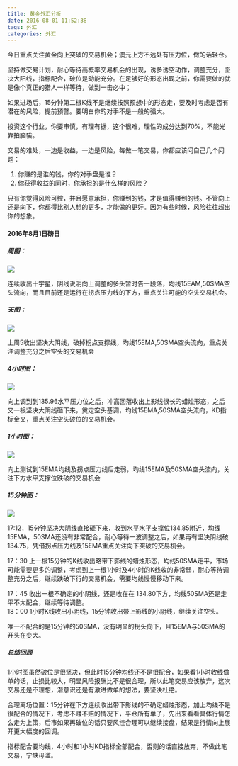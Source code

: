 ```yaml
---
title: 黄金外汇分析  
date: 2016-08-01 11:52:38  
tags: 外汇  
categories: 外汇  
---
```

今日重点关注黄金向上突破的交易机会；澳元上方不远处有压力位，做的话轻仓。   

坚持做交易计划，耐心等待高概率交易机会的出现，诱多诱空动作，调整充分，坚决大阳线，指标配合，破位是动能充分。在足够好的形态出现之前，你需要做的就是像个真正的猎人一样等待，做到一击必中；   

如果进场后，15分钟第二根K线不是继续按照预想中的形态走，要及时考虑是否有潜在的风险，提前预警。要明白你的对手不是一般的强大。

投资这个行业，你要审慎，有理有据，这个很难，理性的成分达到70%，不能光靠拍脑袋。

交易的难处，一边是收益，一边是风险，每做一笔交易，你都应该问自己几个问题：  
1. 你赚的是谁的钱，你的对手盘是谁？  
2. 你获得收益的同时，你承担的是什么样的风险？

只有你觉得风险可控，并且愿意承担，你赚到的钱，才是值得赚到的钱。不管向上还是向下，你都得比别人想的更多，才能做的更好。因为有些时候，风险往往超出你的想象。

#### 2016年8月1日磅日

##### 周图：

![](http://jongrow.oss-cn-beijing.aliyuncs.com/20160801%E7%A3%85%E6%97%A5/%E5%91%A8%E5%9B%BE.png)

连续收出十字星，阴线说明向上调整的多头暂时告一段落，均线15EAM,50SMA空头流向，而且目前还是运行在拐点压力线的下方，重点关注可能的空头交易机会。

##### 天图：

![](http://jongrow.oss-cn-beijing.aliyuncs.com/20160801%E7%A3%85%E6%97%A5/%E5%A4%A9%E5%9B%BE.png)

上周5收出坚决大阴线，破掉拐点支撑线，均线15EMA,50SMA空头流向，重点关注调整充分之后空头的交易机会

<!--more-->
##### 4小时图：

![](http://jongrow.oss-cn-beijing.aliyuncs.com/20160801%E7%A3%85%E6%97%A5/4h.png)

向上调到到135.96水平压力位之后，冲高回落收出上影线很长的蜡烛形态，之后又一根坚决大阴线砸下来，奠定空头基调，均线15EMA,50SMA空头流向，KD指标金叉，重点关注空头破位的交易机会。

##### 1小时图：

![](http://jongrow.oss-cn-beijing.aliyuncs.com/20160801%E7%A3%85%E6%97%A5/1h.png)

向上测试到15EMA均线及拐点压力线后走弱，均线15EMA及50SMA空头流向，关注下方水平支撑位跌破的交易机会
 
##### 15分钟图：

![](http://jongrow.oss-cn-beijing.aliyuncs.com/20160801%E7%A3%85%E6%97%A5/15min.png)  

17:12，15分钟坚决大阴线直接砸下来，收到水平水平支撑位134.85附近，均线15EMA，50SMA还没有非常配合，耐心等待一波调整之后，如果再有坚决阴线破134.75，凭借拐点压力线及15EMA重点关注向下突破的交易机会。  

17：30 上一根15分钟的K线收出略带下影线的蜡烛形态，均线50SMA走平，市场可能需要更多的调整，考虑到上一根1小时及4小时的K线收的非常弱，耐心等待调整充分之后，继续跌破下行的交易机会，需要均线慢慢移动下来。     

17：45 收出一根不确定的小阴线，还是收在在 134.80下方，均线50SMA还是走平不太配合，继续等待调整。  
18：00 1小时K线收出小阴线，15分钟收出带上影线的小阴线，继续关注空头。

唯一不配合的是15分钟的50SMA，没有明显的拐头向下，且15EMA与50SMA的开头在变大。

##### 总结回顾

1小时图虽然破位是很坚决，但此时15分钟均线还不是很配合，如果看1小时收线做单的话，止损比较大，明显风险报酬比不是很合理，所以此笔交易应该放弃，这次交易还是不理想，潜意识还是有激进做单的想法，要坚决杜绝。

合理离场位置：15分钟在下方连续收出带下影线的不确定蜡烛形态，加上均线不是很配合的情况下，考虑不赚不赔的情况下，平仓所有单子，先出来看看具体行情怎么走为上策，后市如果再破位的话只要风控合理可以继续接盘，结果是行情向上展开更大幅度的回调。

指标配合要均线，4小时和1小时KD指标全部配合，否则的话直接放弃，不做此笔交易，宁缺毋滥。




